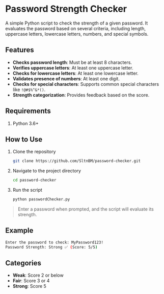 # Password Strength Checker
A simple Python script to check the strength of a given password. It evaluates the password based on several criteria, including length, uppercase letters, lowercase letters, numbers, and special symbols.

## Features
- **Checks password length**: Must be at least 8 characters.
- **Verifies uppercase letters**: At least one uppercase letter.
- **Checks for lowercase letters**: At least one lowercase letter.
- **Validates presence of numbers**: At least one digit.
- **Checks for special characters**: Supports common special characters like `!@#$%^&*()`.
- **Strength categorization**: Provides feedback based on the score.

## Requirements
1. Python 3.6+

## How to Use
1. Clone the repository
    ```bash
    git clone https://github.com/SltnBM/password-checker.git
    ```
2. Navigate to the project directory
    ```bash
    cd password-checker
    ```
3. Run the script
    ```bash
    python passwordChecker.py
    ```
>Enter a password when prompted, and the script will evaluate its strength.

## Example
```bash
Enter the password to check: MyPassword123!
Password Strength: Strong ✅ (Score: 5/5)
```

## Categories
- **Weak**: Score 2 or below
- **Fair**: Score 3 or 4
- **Strong**: Score 5